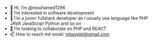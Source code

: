 - 👋 Hi, I’m @mouhamed1296
- 👀 I’m interested in software development
- 🌱 I’m a junior fullstack developer an i usually use language like PHP JAVA JavaScript Python and so on
- 💞️ I’m looking to collaborate on PHP and REACT
- 📫 How to reach me email: mbayelel@gmail.com

<!---
mouhamed1296/mouhamed1296 is a ✨ special ✨ repository because its `README.md` (this file) appears on your GitHub profile.
You can click the Preview link to take a look at your changes.
--->
